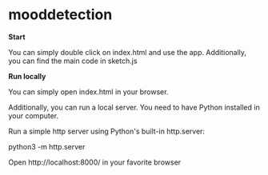 # mooddetection

**Start**

You can simply double click on index.html and use the app. Additionally, you can find the main code in sketch.js

**Run locally**

You can simply open index.html in your browser.

Additionally, you can run a local server. You need to have Python installed in your computer.

Run a simple http server using Python's built-in http.server:

python3 -m http.server

Open http://localhost:8000/ in your favorite browser

